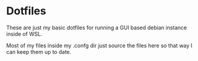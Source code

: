 # Dotfiles

These are just my basic dotfiles for running a GUI based debian instance inside of WSL.

Most of my files inside my .confg dir just source the files here so that way I can keep them up to date.

